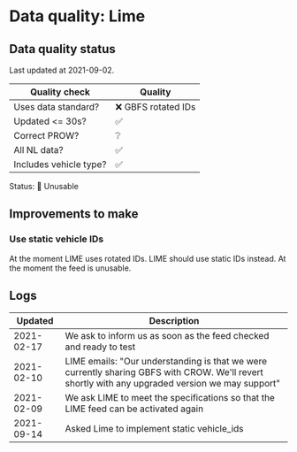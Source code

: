 # Data quality: Lime

## Data quality status

Last updated at 2021-09-02.

| **Quality check**           | **Quality**
| --                          | --                  |
| Uses data standard?         | ❌ GBFS rotated IDs
| Updated <= 30s?             | ✅
| Correct PROW?               | ❔
| All NL data?                | ✅
| Includes vehicle type?      | ✅

Status: 🔴 Unusable

## Improvements to make

### Use static vehicle IDs

At the moment LIME uses rotated IDs. LIME should use static IDs instead. At the moment the feed is unusable.

## Logs

|Updated    | Description
|----       | ---
|2021-02-17 | We ask to inform us as soon as the feed checked and ready to test
|2021-02-10 | LIME emails: "Our understanding is that we were currently sharing GBFS with CROW. We'll revert shortly with any upgraded version we may support"
|2021-02-09 | We ask LIME to meet the specifications so that the LIME feed can be activated again
|2021-09-14 | Asked Lime to implement static vehicle_ids
